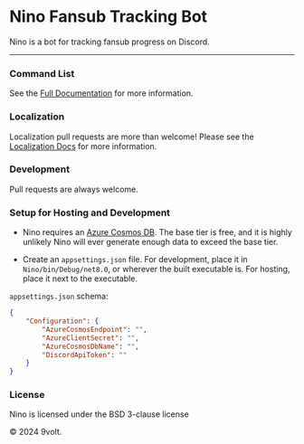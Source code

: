 # Nino Fansub Tracking Bot

Nino is a bot for tracking fansub progress on Discord.

****

### Command List

See the [Full Documentation](./docs/docs.md) for more information.

### Localization

Localization pull requests are more than welcome! Please see the [Localization Docs](./docs/localization.md) for more information.

### Development

Pull requests are always welcome.

### Setup for Hosting and Development

 - Nino requires an [Azure Cosmos DB](https://azure.microsoft.com/en-us/products/cosmos-db). The base tier is free, and it is highly unlikely Nino will ever generate enough data to exceed the base tier.

- Create an `appsettings.json` file. For development, place it in `Nino/bin/Debug/net8.0`,
or wherever the built executable is. For hosting, place it next to the executable.

`appsettings.json` schema:

```json
{
    "Configuration": {
        "AzureCosmosEndpoint": "",
        "AzureClientSecret": "",
        "AzureCosmosDbName": "",
        "DiscordApiToken": ""
    }
}
```

### License

Nino is licensed under the BSD 3-clause license


© 2024 9volt.
